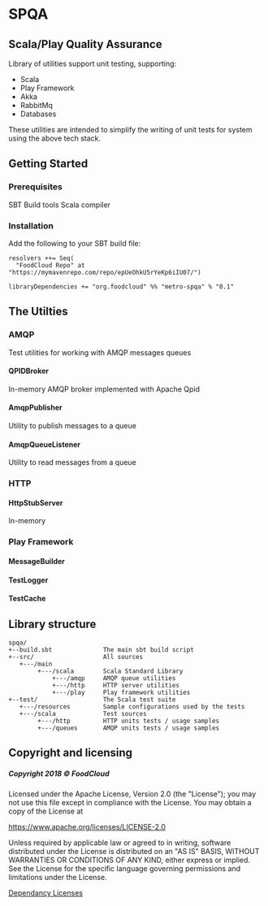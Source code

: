 # SPQA
## Scala/Play Quality Assurance  
Library of utilities support unit testing, supporting:
* Scala
* Play Framework
* Akka
* RabbitMq
* Databases

These utilities are intended to simplify the writing of unit tests for system using the above tech stack.

## Getting Started
### Prerequisites
SBT Build tools
Scala compiler
### Installation
Add the following to your SBT build file:
```
resolvers ++= Seq(
  "FoodCloud Repo" at "https://mymavenrepo.com/repo/epUeOhkU5rYeKp6iIU07/")
  
libraryDependencies += "org.foodcloud" %% "metro-spqa" % "0.1"
```

## The Utilties
### AMQP
Test utilities for working with AMQP messages queues
#### QPIDBroker
In-memory AMQP broker implemented with Apache Qpid
#### AmqpPublisher
Utility to publish messages to a queue
#### AmqpQueueListener
Utility to read messages from a queue

### HTTP
#### HttpStubServer
In-memory 
### Play Framework
#### MessageBuilder
#### TestLogger
#### TestCache


## Library structure

```
spqa/
+--build.sbt              The main sbt build script
+--src/                   All sources
   +---/main              
        +---/scala        Scala Standard Library
            +---/amqp     AMQP queue utilities
            +---/http     HTTP server utilities
            +---/play     Play framework utilities
+--test/                  The Scala test suite
   +---/resources         Sample configurations used by the tests
   +---/scala             Test sources
        +---/http         HTTP units tests / usage samples
        +---/queues       AMQP units tests / usage samples
```

## Copyright and licensing
##### Copyright 2018 © FoodCloud

Licensed under the Apache License, Version 2.0 (the "License");
you may not use this file except in compliance with the License.
You may obtain a copy of the License at

<https://www.apache.org/licenses/LICENSE-2.0>

Unless required by applicable law or agreed to in writing, software
distributed under the License is distributed on an "AS IS" BASIS,
WITHOUT WARRANTIES OR CONDITIONS OF ANY KIND, either express or implied.
See the License for the specific language governing permissions and
limitations under the License.

[Dependancy Licenses](https://github.com/foodcloud/spqa/blob/master/metro-spqa-licenses.md)
